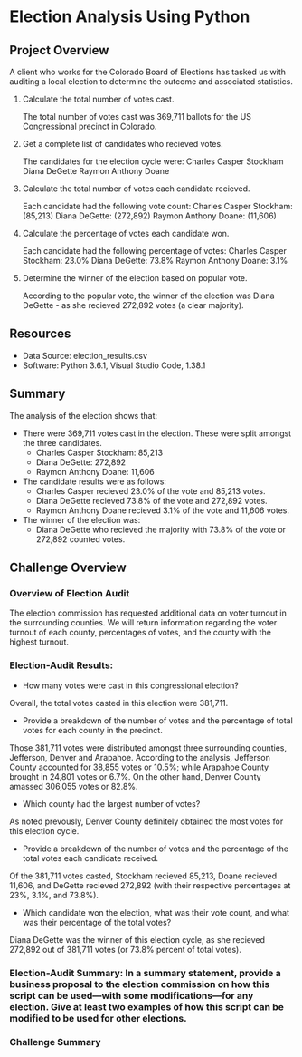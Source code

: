 # Election Analysis Using Python

## Project Overview 
A client who works for the Colorado Board of Elections has tasked us with auditing a local election to determine the outcome and associated statistics.

1. Calculate the total number of votes cast. 

    The total number of votes cast was 369,711 ballots for the US Congressional precinct in Colorado.

2. Get a complete list of candidates who recieved votes.

    The candidates for the election cycle were:
    Charles Casper Stockham
    Diana DeGette
    Raymon Anthony Doane

3. Calculate the total number of votes each candidate recieved. 

    Each candidate had the following vote count:
    Charles Casper Stockham: (85,213)
    Diana DeGette: (272,892)
    Raymon Anthony Doane: (11,606)

4. Calculate the percentage of votes each candidate won.

    Each candidate had the following percentage of votes:
    Charles Casper Stockham: 23.0% 
    Diana DeGette: 73.8% 
    Raymon Anthony Doane: 3.1% 

5. Determine the winner of the election based on popular vote.

    According to the popular vote, the winner of the election was Diana DeGette - as she recieved 272,892 votes (a clear majority).

## Resources 
- Data Source: election_results.csv
- Software: Python 3.6.1, Visual Studio Code, 1.38.1

## Summary 
The analysis of the election shows that:
- There were 369,711 votes cast in the election. These were split amongst the three candidates.
    - Charles Casper Stockham: 85,213
    - Diana DeGette: 272,892
    - Raymon Anthony Doane: 11,606
- The candidate results were as follows:
    - Charles Casper recieved 23.0% of the vote and 85,213 votes. 
    - Diana DeGette recieved 73.8% of the vote and 272,892 votes. 
    - Raymon Anthony Doane recieved 3.1% of the vote and 11,606 votes.
- The winner of the election was:
    - Diana DeGette who recieved the majority with 73.8% of the vote or 272,892 counted votes.



## Challenge Overview 

### Overview of Election Audit
The election commission has requested additional data on voter turnout in the surrounding counties. We will return information regarding the voter turnout of each county, percentages of votes, and the county with the highest turnout. 

### Election-Audit Results:
- How many votes were cast in this congressional election?

Overall, the total votes casted in this election were 381,711.

- Provide a breakdown of the number of votes and the percentage of total votes for each county in the precinct.

Those 381,711 votes were distributed amongst three surrounding counties, Jefferson, Denver and Arapahoe. According to the analysis, Jefferson County accounted for 38,855 votes or 10.5%; while Arapahoe County brought in 24,801 votes or 6.7%. On the other hand, Denver County amassed 306,055 votes or 82.8%.

- Which county had the largest number of votes?

As noted prevously, Denver County definitely obtained the most votes for this election cycle.

- Provide a breakdown of the number of votes and the percentage of the total votes each candidate received.

Of the 381,711 votes casted, Stockham recieved 85,213, Doane recieved 11,606, and DeGette recieved 272,892 (with their respective percentages at 23%, 3.1%, and 73.8%).

- Which candidate won the election, what was their vote count, and what was their percentage of the total votes?

Diana DeGette was the winner of this election cycle, as she recieved 272,892 out of 381,711 votes (or 73.8% percent of total votes).

### Election-Audit Summary: In a summary statement, provide a business proposal to the election commission on how this script can be used—with some modifications—for any election. Give at least two examples of how this script can be modified to be used for other elections.

### Challenge Summary 
